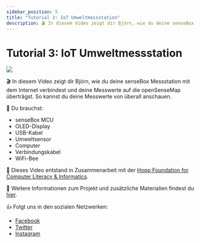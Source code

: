 ```yaml
---
sidebar_position: 5
title: "Tutorial 3: IoT Umweltmessstation"
description: 🎬 In diesem Video zeigt dir Björn, wie du deine senseBox Messstation mit dem Internet verbindest und deine Messwerte auf die openSenseMap überträgst. So kannst du deine Messwerte von überall anschauen.
---
```

# Tutorial 3: IoT Umweltmessstation

[![](/img/tutorials/IoT/Bildschirmfoto-vom-2022-09-08-12-05-35.png)](https://youtu.be/Gz9RzoVp_NI)

🎬 In diesem Video zeigt dir Björn, wie du deine senseBox Messstation mit dem Internet verbindest und deine Messwerte auf die openSenseMap überträgst. So kannst du deine Messwerte von überall anschauen.

🧰 Du brauchst:
- senseBox MCU
- OLED-Display
- USB-Kabel
- Umweltsensor
- Computer
- Verbindungskabel
- WiFi-Bee


🎥 Dieses Video entstand in Zusammenarbeit mit der [Hopp Foundation for Computer Literacy & Informatics](https://www.hopp-foundation.de/).

 🔎 Weitere Informationen zum Projekt und zusätzliche Materialien findest du [hier](https://www.sensebox.de).

👍 Folgt uns in den sozialen Netzwerken:

- [Facebook](https://www.facebook.com/sensebox.de)
- [Twitter](https://twitter.com/sensebox_de)
- [Instagram](https://www.instagram.com/sensebox_de)
